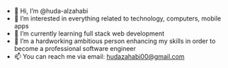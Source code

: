 - 👋 Hi, I’m @huda-alzahabi
- 👀 I’m interested in everything related to technology, computers, mobile apps
- 🌱 I’m currently learning full stack web development
- 💞️ I’m a hardworking ambitious person enhancing my skills in order to become a professional software engineer
- 📫 You can reach me via email: hudazahabi00@gmail.com

<!---
huda-alzahabi/huda-alzahabi is a ✨ special ✨ repository because its `README.md` (this file) appears on your GitHub profile.
You can click the Preview link to take a look at your changes.
--->
